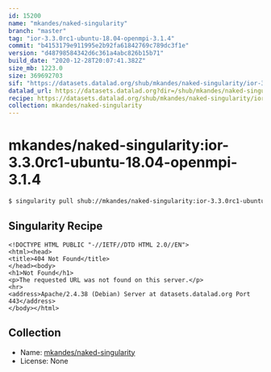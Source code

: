 ```yaml
---
id: 15200
name: "mkandes/naked-singularity"
branch: "master"
tag: "ior-3.3.0rc1-ubuntu-18.04-openmpi-3.1.4"
commit: "b4153179e911995e2b92fa61842769c789dc3f1e"
version: "d48798584342d6c361a4abc826b15b71"
build_date: "2020-12-28T20:07:41.382Z"
size_mb: 1223.0
size: 369692703
sif: "https://datasets.datalad.org/shub/mkandes/naked-singularity/ior-3.3.0rc1-ubuntu-18.04-openmpi-3.1.4/2020-12-28-b4153179-d4879858/d48798584342d6c361a4abc826b15b71.sif"
datalad_url: https://datasets.datalad.org?dir=/shub/mkandes/naked-singularity/ior-3.3.0rc1-ubuntu-18.04-openmpi-3.1.4/2020-12-28-b4153179-d4879858/
recipe: https://datasets.datalad.org/shub/mkandes/naked-singularity/ior-3.3.0rc1-ubuntu-18.04-openmpi-3.1.4/2020-12-28-b4153179-d4879858/Singularity
collection: mkandes/naked-singularity
---
```


# mkandes/naked-singularity:ior-3.3.0rc1-ubuntu-18.04-openmpi-3.1.4

```bash
$ singularity pull shub://mkandes/naked-singularity:ior-3.3.0rc1-ubuntu-18.04-openmpi-3.1.4
```

## Singularity Recipe

```singularity
<!DOCTYPE HTML PUBLIC "-//IETF//DTD HTML 2.0//EN">
<html><head>
<title>404 Not Found</title>
</head><body>
<h1>Not Found</h1>
<p>The requested URL was not found on this server.</p>
<hr>
<address>Apache/2.4.38 (Debian) Server at datasets.datalad.org Port 443</address>
</body></html>
```

## Collection

 - Name: [mkandes/naked-singularity](https://github.com/mkandes/naked-singularity)
 - License: None

